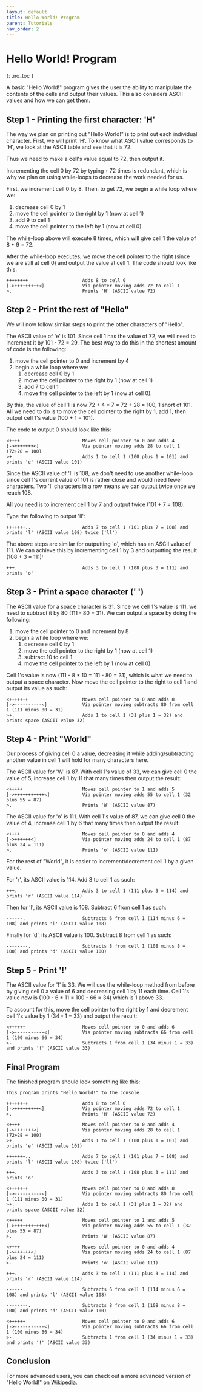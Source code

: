 ```yaml
---
layout: default
title: Hello World! Program
parent: Tutorials
nav_order: 2
---
```


# Hello World! Program
{: .no_toc }

A basic "Hello World!" program gives the user the ability to manipulate the contents of the cells and output their values. This also considers ASCII values and how we can get them.

## Step 1 - Printing the first character: 'H'
The way we plan on printing out "Hello World!" is to print out each individual character. First, we will print 'H'. To know what ASCII value corresponds to 'H', we look at the ASCII table and see that it is 72.

Thus we need to make a cell's value equal to 72, then output it.

Incrementing the cell 0 by 72 by typing ```+``` 72 times is redundant, which is why we plan on using while-loops to decrease the work needed for us.

First, we increment cell 0 by 8. Then, to get 72, we begin a while loop where we:
1. decrease cell 0 by 1
2. move the cell pointer to the right by 1 (now at cell 1)
3. add 9 to cell 1
4. move the cell pointer to the left by 1 (now at cell 0).

The while-loop above will execute 8 times, which will give cell 1 the value of 8 * 9 = 72.

After the while-loop executes, we move the cell pointer to the right (since we are still at cell 0) and output the value at cell 1. The code should look like this:
```
++++++++                    Adds 8 to cell 0
[->+++++++++<]              Via pointer moving adds 72 to cell 1
>.                          Prints 'H' (ASCII value 72)
```

## Step 2 - Print the rest of "Hello"
We will now follow similar steps to print the other characters of "Hello".

The ASCII value of 'e' is 101. Since cell 1 has the value of 72, we will need to increment it by 101 - 72 = 29. The best way to do this in the shortest amount of code is the following:
1. move the cell pointer to 0 and increment by 4
2. begin a while loop where we:
    1. decrease cell 0 by 1
    2. move the cell pointer to the right by 1 (now at cell 1)
    3. add 7 to cell 1
    4. move the cell pointer to the left by 1 (now at cell 0).

By this, the value of cell 1 is now 72 + 4 * 7 = 72 + 28 = 100, 1 short of 101. All we need to do is to move the cell pointer to the right by 1, add 1, then output cell 1's value (100 + 1 = 101).

The code to output 0 should look like this:
```
<++++                       Moves cell pointer to 0 and adds 4
[->+++++++<]                Via pointer moving adds 28 to cell 1 (72+28 = 100)
>+.                         Adds 1 to cell 1 (100 plus 1 = 101) and prints 'e' (ASCII value 101)
```

Since the ASCII value of 'l' is 108, we don't need to use another while-loop since cell 1's current value of 101 is rather close and would need fewer characters. Two 'l' characters in a row means we can output twice once we reach 108.

All you need is to increment cell 1 by 7 and output twice (101 + 7 = 108).

Type the following to output 'll':
```
+++++++..                   Adds 7 to cell 1 (101 plus 7 = 108) and prints 'l' (ASCII value 108) twice ('ll')
```

The above steps are similar for outputting 'o', which has an ASCII value of 111. We can achieve this by incrementing cell 1 by 3 and outputting the result (108 + 3 = 111):
```
+++.                        Adds 3 to cell 1 (108 plus 3 = 111) and prints 'o'
```


## Step 3 - Print a space character (' ')
The ASCII value for a space character is 31. Since we cell 1's value is 111, we need to subtract it by 80 (111 - 80 = 31). We can output a space by doing the following:
1. move the cell pointer to 0 and increment by 8
2. begin a while loop where we:
    1. decrease cell 0 by 1
    2. move the cell pointer to the right by 1 (now at cell 1)
    3. subtract 10 to cell 1
    4. move the cell pointer to the left by 1 (now at cell 0).

Cell 1's value is now (111 - 8 * 10 = 111 - 80 = 31), which is what we need to output a space character. Now move the cell pointer to the right to cell 1 and output its value as such:
```
<+++++++                    Moves cell pointer to 0 and adds 8
[->----------<]             Via pointer moving subtracts 80 from cell 1 (111 minus 80 = 31)
>+.                         Adds 1 to cell 1 (31 plus 1 = 32) and prints space (ASCII value 32)
```

## Step 4 - Print "World"
Our process of giving cell 0 a value, decreasing it while adding/subtracting another value in cell 1 will hold for many characters here.

The ASCII value for 'W' is 87. With cell 1's value of 33, we can give cell 0 the value of 5, increase cell 1 by 11 that many times then output the result:
```
<+++++                      Moves cell pointer to 1 and adds 5
[->+++++++++++<]            Via pointer moving adds 55 to cell 1 (32 plus 55 = 87)
>.                          Prints 'W' (ASCII value 87)
```

The ASCII value for 'o' is 111. With cell 1's value of 87, we can give cell 0 the value of 4, increase cell 1 by 6 that many times then output the result:
```
<++++                       Moves cell pointer to 0 and adds 4
[->++++++<]                 Via pointer moving adds 24 to cell 1 (87 plus 24 = 111)
>.                          Prints 'o' (ASCII value 111)
```

For the rest of "World", it is easier to increment/decrement cell 1 by a given value.

For 'r', its ASCII value is 114. Add 3 to cell 1 as such:
```
+++.                        Adds 3 to cell 1 (111 plus 3 = 114) and prints 'r' (ASCII value 114)
```

Then for 'l', its ASCII value is 108. Subtract 6 from cell 1 as such:
```
------.                     Subtracts 6 from cell 1 (114 minus 6 = 108) and prints 'l' (ASCII value 108)
```

Finally for 'd', its ASCII value is 100. Subtract 8 from cell 1 as such:
```
--------.                   Subtracts 8 from cell 1 (108 minus 8 = 100) and prints 'd' (ASCII value 100)
```

## Step 5 - Print '!'
The ASCII value for '!' is 33. We will use the while-loop method from before by giving cell 0 a value of 6 and decreasing cell 1 by 11 each time. Cell 1's value now is (100 - 6 * 11 = 100 - 66 = 34) which is 1 above 33.

To account for this, move the cell pointer to the right by 1 and decrement cell 1's value by 1 (34 - 1 = 33) and output the result:
```
<++++++                     Moves cell pointer to 0 and adds 6
[->-----------<]            Via pointer moving subtracts 66 from cell 1 (100 minus 66 = 34)
>-.                         Subtracts 1 from cell 1 (34 minus 1 = 33) and prints '!' (ASCII value 33)
```

## Final Program
The finished program should look something like this:
```
This program prints "Hello World!" to the console

++++++++                    Adds 8 to cell 0
[->+++++++++<]              Via pointer moving adds 72 to cell 1
>.                          Prints 'H' (ASCII value 72)

<++++                       Moves cell pointer to 0 and adds 4
[->+++++++<]                Via pointer moving adds 28 to cell 1 (72+28 = 100)
>+.                         Adds 1 to cell 1 (100 plus 1 = 101) and prints 'e' (ASCII value 101)

+++++++..                   Adds 7 to cell 1 (101 plus 7 = 108) and prints 'l' (ASCII value 108) twice ('ll')

+++.                        Adds 3 to cell 1 (108 plus 3 = 111) and prints 'o'

<+++++++                    Moves cell pointer to 0 and adds 8
[->----------<]             Via pointer moving subtracts 80 from cell 1 (111 minus 80 = 31)
>+.                         Adds 1 to cell 1 (31 plus 1 = 32) and prints space (ASCII value 32)

<+++++                      Moves cell pointer to 1 and adds 5
[->+++++++++++<]            Via pointer moving adds 55 to cell 1 (32 plus 55 = 87)
>.                          Prints 'W' (ASCII value 87)

<++++                       Moves cell pointer to 0 and adds 4
[->++++++<]                 Via pointer moving adds 24 to cell 1 (87 plus 24 = 111)
>.                          Prints 'o' (ASCII value 111)

+++.                        Adds 3 to cell 1 (111 plus 3 = 114) and prints 'r' (ASCII value 114)

------.                     Subtracts 6 from cell 1 (114 minus 6 = 108) and prints 'l' (ASCII value 108)

--------.                   Subtracts 8 from cell 1 (108 minus 8 = 100) and prints 'd' (ASCII value 100)

<++++++                     Moves cell pointer to 0 and adds 6
[->-----------<]            Via pointer moving subtracts 66 from cell 1 (100 minus 66 = 34)
>-.                         Subtracts 1 from cell 1 (34 minus 1 = 33) and prints '!' (ASCII value 33)
```

## Conclusion
For more advanced users, you can check out a more advanced version of "Hello World!" [on Wikipedia.](https://en.wikipedia.org/wiki/Brainfuck#Hello_World!)
